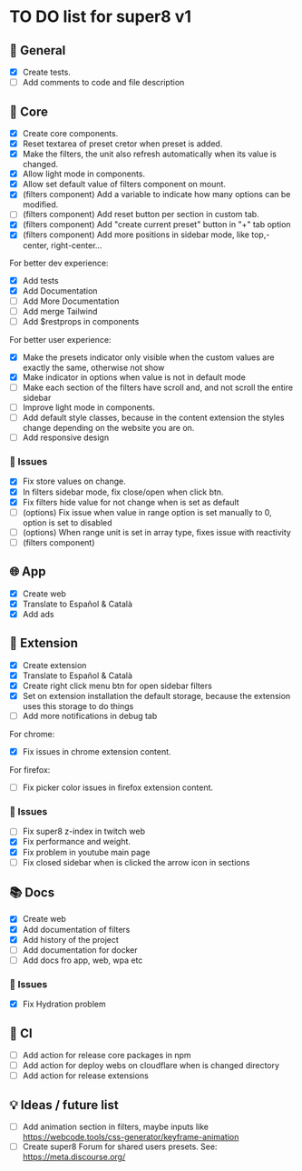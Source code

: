 # TO DO list for **super8** v1

## 🌈 General

- [x] Create tests.
- [ ] Add comments to code and file description

## 🧰 Core

- [x] Create core components.
- [x] Reset textarea of preset cretor when preset is added.
- [x] Make the filters, the unit also refresh automatically when its value is changed.
- [x] Allow light mode in components.
- [x] Allow set default value of filters component on mount.
- [x] (filters component) Add a variable to indicate how many options can be modified.
- [ ] (filters component) Add reset button per section in custom tab.
- [x] (filters component) Add "create current preset" button in "+" tab option
- [x] (filters component) Add more positions in sidebar mode, like top,-center, right-center...

For better dev experience:

- [x] Add tests
- [x] Add Documentation
- [ ] Add More Documentation
- [ ] Add merge Tailwind
- [ ] Add $restprops in components

For better user experience:

- [x] Make the presets indicator only visible when the custom values are exactly the same, otherwise not show
- [x] Make indicator in options when value is not in default mode
- [ ] Make each section of the filters have scroll and, and not scroll the entire sidebar
- [ ] Improve light mode in components.
- [ ] Add default style classes, because in the content extension the styles change depending on the website you are on.
- [ ] Add responsive design

### 🐛 Issues

- [x] Fix store values on change.
- [x] In filters sidebar mode, fix close/open when click btn.
- [x] Fix filters hide value for not change when is set as default
- [ ] (options) Fix issue when value in range option is set manually to 0, option is set to disabled
- [ ] (options) When range unit is set in array type, fixes issue with reactivity
- [ ] (filters component)

## 🌐 App

- [x] Create web
- [x] Translate to Español & Català
- [x] Add ads

## 🧩 Extension

- [x] Create extension
- [x] Translate to Español & Català
- [x] Create right click menu btn for open sidebar filters
- [x] Set on extension installation the default storage, because the extension uses this storage to do things
- [ ] Add more notifications in debug tab

For chrome:

- [x] Fix issues in chrome extension content.

For firefox:

- [ ] Fix picker color issues in firefox extension content.

### 🐛 Issues

- [ ] Fix super8 z-index in twitch web
- [x] Fix performance and weight.
- [x] Fix problem in youtube main page
- [ ] Fix closed sidebar when is clicked the arrow icon in sections

## 📚 Docs

- [x] Create web
- [x] Add documentation of filters
- [x] Add history of the project
- [ ] Add documentation for docker
- [ ] Add docs fro app, web, wpa etc

### 🐛 Issues

- [x] Fix Hydration problem

## 💚 CI

- [ ] Add action for release core packages in npm
- [ ] Add action for deploy webs on cloudflare when is changed directory
- [ ] Add action for release extensions

## 💡 Ideas / future list

- [ ] Add animation section in filters, maybe inputs like <https://webcode.tools/css-generator/keyframe-animation>
- [ ] Create super8 Forum for shared users presets. See: <https://meta.discourse.org/>
